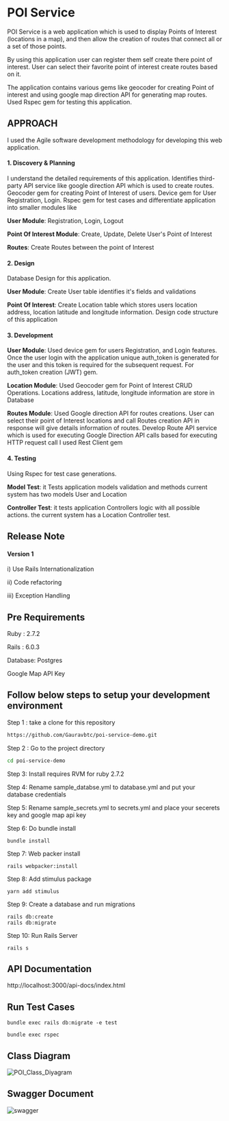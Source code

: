 # POI Service

POI Service is a web application which is used to display Points of Interest (locations in a map), and then allow the creation of routes that connect all or a set of those points.

By using this application user can register them self create there point of interest. User can select their favorite point of interest create routes based on it.

The application contains various gems like geocoder for creating  Point of interest and using google map direction API for generating map routes. Used Rspec gem for testing this application.

## APPROACH
I used the Agile software development methodology for developing this web application.

#### 1. Discovery & Planning

  I understand the detailed requirements of this application. Identifies third-party API service like google direction API which is used to create routes. Geocoder gem for creating Point of Interest of users. Device gem for User Registration, Login. Rspec gem for test cases and
  differentiate application into smaller modules like

  **User Module**: Registration, Login, Logout

  **Point Of Interest Module**: Create, Update, Delete User's Point of Interest

  **Routes**: Create Routes between the point of Interest

#### 2. Design
 Database Design for this application.

**User Module**: Create User table identifies it's fields and  validations

**Point Of Interest**: Create Location table which stores users location address, location latitude and longitude information. Design code structure of this application

#### 3. Development
**User Module**: Used device gem for users Registration, and Login features. Once the user login with the application unique auth_token is generated for the user and this token is required for the subsequent request. For auth_token creation (JWT) gem.

**Location Module**:
 Used Geocoder gem for Point of Interest CRUD Operations.
 Locations address, latitude, longitude information are store in Database

**Routes Module**: Used Google direction API for routes creations.
  User can select their point of Interest locations and call Routes
  creation API in response will give details information of routes.
  Develop Route API service which is used for executing Google Direction API calls based for executing HTTP request call I used Rest Client gem

#### 4. Testing
  Using Rspec for test case generations.

**Model Test**:
      it Tests application models validation and methods current system has two models User and Location

**Controller Test**: it tests application Controllers logic with all possible actions. the current system has a Location Controller test.

## Release Note
#### Version 1
  i) Use Rails Internationalization

  ii) Code refactoring

  iii) Exception Handling


## Pre Requirements

Ruby : 2.7.2

Rails : 6.0.3

Database: Postgres

Google Map API Key


## Follow below steps to setup your development environment

Step 1 : take a clone for this repository

```bash
https://github.com/Gauravbtc/poi-service-demo.git
```
Step 2 : Go to the project directory

```bash
cd poi-service-demo
```

Step 3: Install requires RVM for ruby 2.7.2

Step 4: Rename sample_databse.yml to database.yml and put your database
        credentials

Step 5: Rename sample_secrets.yml to secrets.yml and place your secerets key and google map api key

Step 6: Do bundle install
```
bundle install
```

Step 7: Web packer install
```
rails webpacker:install
```

Step 8: Add stimulus package
```
yarn add stimulus
```

Step 9: Create a database and run migrations
```
rails db:create
rails db:migrate
```

Step 10: Run Rails Server
```
rails s
```

## API Documentation

http://localhost:3000/api-docs/index.html


## Run Test Cases

```
bundle exec rails db:migrate -e test

bundle exec rspec
```

## Class Diagram

![POI_Class_Diyagram](https://user-images.githubusercontent.com/16643699/98346003-c046ac00-2058-11eb-8026-c5a630c8b85f.png)

## Swagger Document

![swagger](https://user-images.githubusercontent.com/16643699/98345530-21ba4b00-2058-11eb-864f-cf4022b8feee.png)
